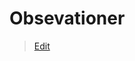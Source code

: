 # Obsevationer

> [Edit](https://github.com/FMDatahub/Portal/blob/main/docs/Moduler/Bygningssyn/Obsevationer.md)
